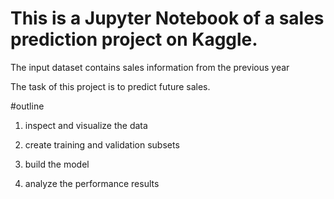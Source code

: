 # This is a Jupyter Notebook of a sales prediction project on Kaggle.

The input dataset contains sales information from the previous year

The task of this project is to predict future sales.

#outline 

1. inspect and visualize the data

2. create training and validation subsets

3. build the model

4. analyze the performance results
